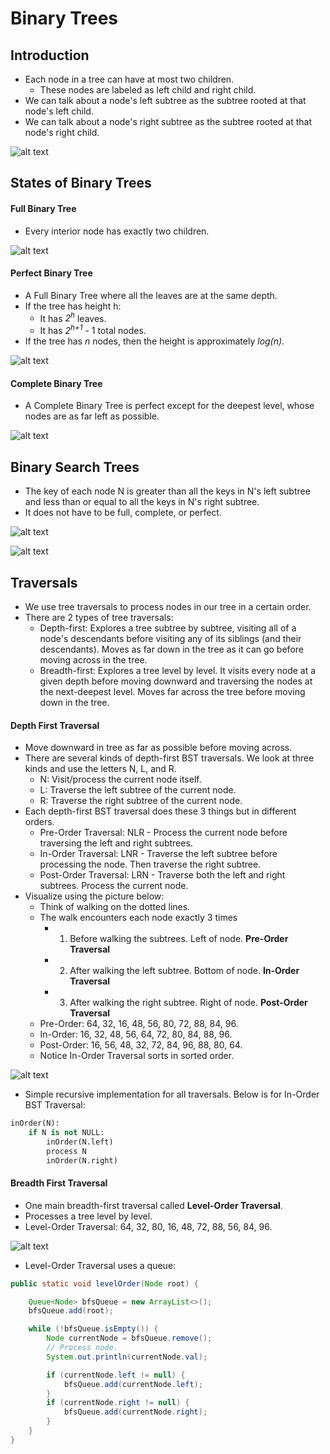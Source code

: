 # Binary Trees

## Introduction
- Each node in a tree can have at most two children.
    - These nodes are labeled as left child and right child.
- We can talk about a node's left subtree as the subtree rooted at that node's left child.
- We can talk about a node's right subtree as the subtree rooted at that node's right child.

![alt text](https://github.com/eyc94/Notes/blob/master/images/binary_tree.png "Image of Binary Tree")

## States of Binary Trees

#### Full Binary Tree
- Every interior node has exactly two children.

![alt text](https://github.com/eyc94/Notes/blob/master/images/full_binary_tree.png "Image of Full Binary Tree")

#### Perfect Binary Tree
- A Full Binary Tree where all the leaves are at the same depth.
- If the tree has height h:
    - It has *2<sup>h</sup>* leaves.
    - It has *2<sup>h+1</sup>* - 1 total nodes.
- If the tree has *n* nodes, then the height is approximately *log(n)*.

![alt text](https://github.com/eyc94/Notes/blob/master/images/perfect_binary_tree.png "Image of Perfect Binary Tree")

#### Complete Binary Tree
- A Complete Binary Tree is perfect except for the deepest level, whose nodes are as far left as possible.

![alt text](https://github.com/eyc94/Notes/blob/master/images/complete_binary_tree.png "Image of Complete Binary Tree")

## Binary Search Trees
- The key of each node N is greater than all the keys in N's left subtree and less than or equal to all the keys in N's right subtree.
- It does not have to be full, complete, or perfect.

![alt text](https://github.com/eyc94/Notes/blob/master/images/bst.png "Image of Binary Search Tree")

![alt text](https://github.com/eyc94/Notes/blob/master/images/bst_example.png "Example of Binary Search Tree")

## Traversals
- We use tree traversals to process nodes in our tree in a certain order.
- There are 2 types of tree traversals:
    - Depth-first: Explores a tree subtree by subtree, visiting all of a node's descendants before visiting any of its siblings (and their descendants). Moves as far down in the tree as it can go before moving across in the tree.
    - Breadth-first: Explores a tree level by level. It visits every node at a given depth before moving downward and traversing the nodes at the next-deepest level. Moves far across the tree before moving down in the tree.

#### Depth First Traversal
- Move downward in tree as far as possible before moving across.
- There are several kinds of depth-first BST traversals. We look at three kinds and use the letters N, L, and R.
    - N: Visit/process the current node itself.
    - L: Traverse the left subtree of the current node.
    - R: Traverse the right subtree of the current node.
- Each depth-first BST traversal does these 3 things but in different orders.
    - Pre-Order Traversal: NLR - Process the current node before traversing the left and right subtrees.
    - In-Order Traversal: LNR - Traverse the left subtree before processing the node. Then traverse the right subtree.
    - Post-Order Traversal: LRN - Traverse both the left and right subtrees. Process the current node.
- Visualize using the picture below:
    - Think of walking on the dotted lines.
    - The walk encounters each node exactly 3 times
        - 1) Before walking the subtrees. Left of node. **Pre-Order Traversal**
        - 2) After walking the left subtree. Bottom of node. **In-Order Traversal**
        - 3) After walking the right subtree. Right of node. **Post-Order Traversal**
    - Pre-Order: 64, 32, 16, 48, 56, 80, 72, 88, 84, 96.
    - In-Order: 16, 32, 48, 56, 64, 72, 80, 84, 88, 96.
    - Post-Order: 16, 56, 48, 32, 72, 84, 96, 88, 80, 64.
    - Notice In-Order Traversal sorts in sorted order.

![alt text](https://github.com/eyc94/Notes/blob/master/images/traversal_options.png "Traversal Options For BST")

- Simple recursive implementation for all traversals. Below is for In-Order BST Traversal:

```python
inOrder(N):
    if N is not NULL:
        inOrder(N.left)
        process N
        inOrder(N.right)
```

#### Breadth First Traversal
- One main breadth-first traversal called **Level-Order Traversal**.
- Processes a tree level by level.
- Level-Order Traversal: 64, 32, 80, 16, 48, 72, 88, 56, 84, 96.

![alt text](https://github.com/eyc94/Notes/blob/master/images/bfs_traversal.png "Example of Breadth-First Search on BST")

- Level-Order Traversal uses a queue:

```java
public static void levelOrder(Node root) {

    Queue<Node> bfsQueue = new ArrayList<>();
    bfsQueue.add(root);

    while (!bfsQueue.isEmpty()) {
        Node currentNode = bfsQueue.remove();
        // Process node.
        System.out.println(currentNode.val);

        if (currentNode.left != null) {
            bfsQueue.add(currentNode.left);
        }
        if (currentNode.right != null) {
            bfsQueue.add(currentNode.right);
        }
    }
}
```